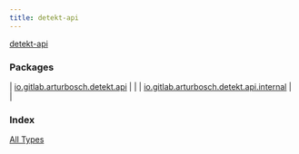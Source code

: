 ```yaml
---
title: detekt-api
---
```


[detekt-api](./index.html)

### Packages

| [io.gitlab.arturbosch.detekt.api](io.gitlab.arturbosch.detekt.api/index.html) |  |
| [io.gitlab.arturbosch.detekt.api.internal](io.gitlab.arturbosch.detekt.api.internal/index.html) |  |

### Index

[All Types](alltypes/index.html)